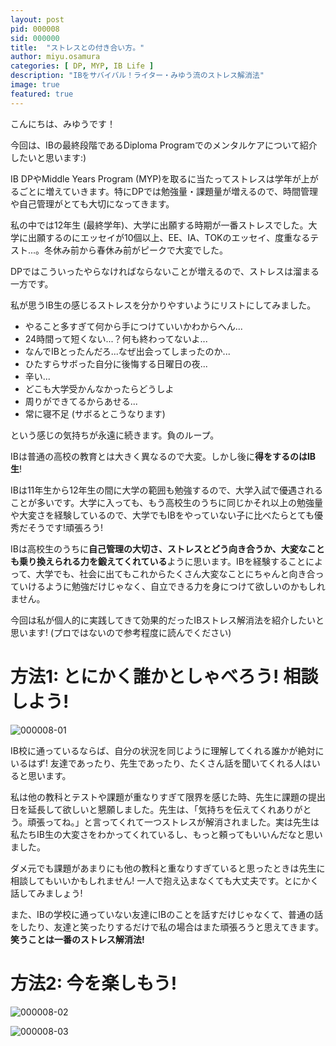 ```yaml
---
layout: post
pid: 000008
sid: 000000
title:  "ストレスとの付き合い方。"
author: miyu.osamura
categories: [ DP, MYP, IB Life ]
description: "IBをサバイバル！ライター・みゆう流のストレス解消法"
image: true
featured: true
---
```


こんにちは、みゆうです！

今回は、IBの最終段階であるDiploma Programでのメンタルケアについて紹介したいと思います:)

IB DPやMiddle Years Program (MYP)を取るに当たってストレスは学年が上がるごとに増えていきます。特にDPでは勉強量・課題量が増えるので、時間管理や自己管理がとても大切になってきます。

私の中では12年生 (最終学年)、大学に出願する時期が一番ストレスでした。大学に出願するのにエッセイが10個以上、EE、IA、TOKのエッセイ、度重なるテスト...。冬休み前から春休み前がピークで大変でした。

DPではこういったやらなければならないことが増えるので、ストレスは溜まる一方です。

私が思うIB生の感じるストレスを分かりやすいようにリストにしてみました。

* やること多すぎて何から手につけていいかわからへん...
* 24時間って短くない...？何も終わってないよ...
* なんでIBとったんだろ...なぜ出会ってしまったのか...
* ひたすらサボった自分に後悔する日曜日の夜...
* 辛い...
* どこも大学受かんなかったらどうしよ
* 周りができてるからあせる...
* 常に寝不足 (サボるとこうなります)

という感じの気持ちが永遠に続きます。負のループ。

IBは普通の高校の教育とは大きく異なるので大変。しかし後に**得をするのはIB生**!

IBは11年生から12年生の間に大学の範囲も勉強するので、大学入試で優遇されることが多いです。大学に入っても、もう高校生のうちに同じかそれ以上の勉強量や大変さを経験しているので、大学でもIBをやっていない子に比べたらとても優秀だそうです!頑張ろう!

IBは高校生のうちに**自己管理の大切さ、ストレスとどう向き合うか、大変なことも乗り換えられる力を鍛えてくれている**ように思います。IBを経験することによって、大学でも、社会に出てもこれからたくさん大変なことにちゃんと向き合っていけるように勉強だけじゃなく、自立できる力を身につけて欲しいのかもしれません。

今回は私が個人的に実践してきて効果的だったIBストレス解消法を紹介したいと思います! (プロではないので参考程度に読んでください)

# 方法1: とにかく誰かとしゃべろう! 相談しよう!

![000008-01](https://res.cloudinary.com/ibstyle/image/upload/posts/000008/000008-01.png)

IB校に通っているならば、自分の状況を同じように理解してくれる誰かが絶対にいるはず! 友達であったり、先生であったり、たくさん話を聞いてくれる人はいると思います。

私は他の教科とテストや課題が重なりすぎて限界を感じた時、先生に課題の提出日を延長して欲しいと懇願しました。先生は、「気持ちを伝えてくれありがとう。頑張ってね。」と言ってくれて一つストレスが解消されました。実は先生は私たちIB生の大変さをわかってくれているし、もっと頼ってもいいんだなと思いました。

ダメ元でも課題があまりにも他の教科と重なりすぎていると思ったときは先生に相談してもいいかもしれません! 一人で抱え込まなくても大丈夫です。とにかく話してみましょう!

また、IBの学校に通っていない友達にIBのことを話すだけじゃなくて、普通の話をしたり、友達と笑ったりするだけで私の場合はまた頑張ろうと思えてきます。**笑うことは一番のストレス解消法!**

# 方法2: 今を楽しもう!

![000008-02](https://res.cloudinary.com/ibstyle/image/upload/posts/000008/000008-02.png)








![000008-03](https://res.cloudinary.com/ibstyle/image/upload/posts/000008/000008-03.png)
